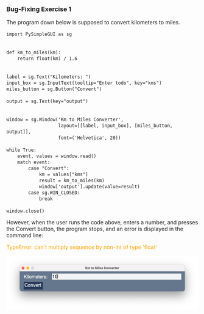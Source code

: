 ### Bug-Fixing Exercise 1
The program down below is supposed to convert kilometers to miles.
```
import PySimpleGUI as sg
 
 
def km_to_miles(km):
    return float(km) / 1.6
 
 
label = sg.Text("Kilometers: ")
input_box = sg.InputText(tooltip="Enter todo", key="kms")
miles_button = sg.Button("Convert")
 
output = sg.Text(key="output")
 
 
window = sg.Window('Km to Miles Converter',
                   layout=[[label, input_box], [miles_button, output]],
                   font=('Helvetica', 20))
 
while True:
    event, values = window.read()
    match event:
        case "Convert":
            km = values["kms"]
            result = km_to_miles(km)
            window['output'].update(value=result)
        case sg.WIN_CLOSED:
            break
 
window.close()
```

However, when the user runs the code above, enters a number, and presses the Convert button, the program stops, and an error is displayed in the command line:

<span style="color: orange;">TypeError: can't multiply sequence by non-int of type 'float'</span>


![alt text](Km_Converter.jpg)